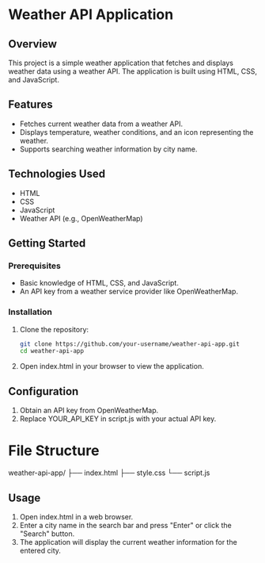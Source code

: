 # Weather API Application

## Overview
This project is a simple weather application that fetches and displays weather data using a weather API. The application is built using HTML, CSS, and JavaScript.

## Features
- Fetches current weather data from a weather API.
- Displays temperature, weather conditions, and an icon representing the weather.
- Supports searching weather information by city name.

## Technologies Used
- HTML
- CSS
- JavaScript
- Weather API (e.g., OpenWeatherMap)

## Getting Started

### Prerequisites
- Basic knowledge of HTML, CSS, and JavaScript.
- An API key from a weather service provider like OpenWeatherMap.

### Installation
1. Clone the repository:
   ```bash
   git clone https://github.com/your-username/weather-api-app.git
   cd weather-api-app
2. Open index.html in your browser to view the application.

## Configuration
1. Obtain an API key from OpenWeatherMap.
2. Replace YOUR_API_KEY in script.js with your actual API key.

# File Structure

weather-api-app/
├── index.html
├── style.css
└── script.js



## Usage

1. Open index.html in a web browser.
2. Enter a city name in the search bar and press "Enter" or click the "Search" button.
3. The application will display the current weather information for the entered city.